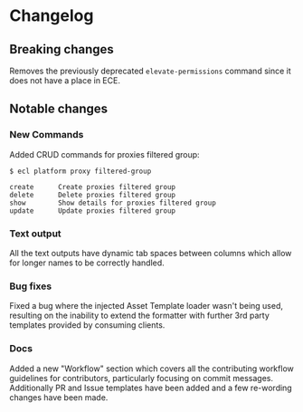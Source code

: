 # Changelog

## Breaking changes

Removes the previously deprecated `elevate-permissions` command since it does not have a place in ECE.

## Notable changes

### New Commands

Added CRUD commands for proxies filtered group:

```command
$ ecl platform proxy filtered-group

create      Create proxies filtered group
delete      Delete proxies filtered group
show        Show details for proxies filtered group
update      Update proxies filtered group
```

### Text output

All the text outputs have dynamic tab spaces between columns which allow for longer names to be correctly handled.

### Bug fixes

Fixed a bug where the injected Asset Template loader wasn't being used, resulting on the inability to extend the formatter with further 3rd party templates provided by consuming clients.

### Docs

Added a new "Workflow" section which covers all the contributing workflow guidelines for contributors, particularly focusing on commit messages.
Additionally PR and Issue templates have been added and a few re-wording changes have been made.
